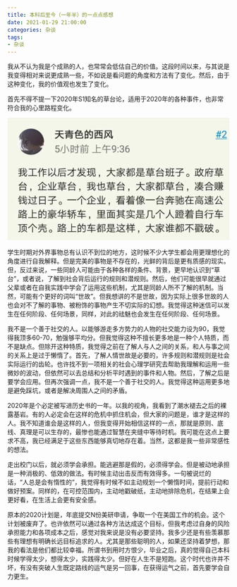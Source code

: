 ```yaml
---
title: 本科后至今（一年半）的一点点感想
date: 2021-01-29 21:00:00
categories: 杂谈
tags: 
- 杂谈
---
```


我从不认为我是个成熟的人，也常常会低估自己的价值。这段时间以来，与其说是我变得相对来说更成熟一些，不如说是看问题的角度和方法有了变化。然后，由于这种变化，我的价值观也发生了变化。


<!-- more -->

首先不得不提一下2020年S1知名的草台论，适用于2020年的各种事件，也非常符合我的心里路程变化。

![](/images/2021/1.jpg)

学生时期对外界事物总有认识不到位的地方，这时候不少大学生都会用更理想化的角度进行自我解释。但是完美的事物是不存在的，光鲜的背后是更有质感的现实。但，反过来说，一些同龄人可能由于各种各样的条件、背景，更早地认识到“草台”，或者说，了解到社会背后运行的规则和潜规则。然后，他们可能很早就通过父辈或者在自我实践中学会了运用这些机制，尤其是同龄人所不了解的机制。当然，可能有个更好的词叫“世故”。但我想讲的不是世故，因为实际上很多世故的人也会对不了解的事物、被粉饰的事物产生不切实际的幻想。我觉得这种迷信可以发生在任何阶段、任何场景，同样，对此的祛魅也会发生在任何阶段、任何场景。

我不是一个善于社交的人。以能够游走多方势力的人物的社交能力设为90，我觉得我顶多60-70，勉强够平均分。但我觉得这种不擅长更多地是一种个人特质，而不是缺点。但除开这种特质，我觉得之前在了解人与人之间的关系，和人与事之间的关系上是过于懒惰了。首先，了解人情世故是必要的，许多规则和潜规则是社会实际运行的齿轮。也许找不到一项相关的社会心理学研究去帮助我理解和运用一些微妙的波动，但依然可以去总结和分析平时遇到的事件和人物。然后，了解之后是要学会应用。但再次强调一点，我不是一个善于社交的人。我觉得这种运用更多地是避免踩坑，或者是解决周围人之间的矛盾。

2020年是个必定被写进历史书的一年。以我的视角，我看到了潮水褪去之后的裸露基岩。有的人必定会在这样的危机中抓住机会，但大家的问题是，谁才是这样的人。我不知道谁会是这样的人，但我变得开始相信这样的一点，那就是原则、底线、真理是可以生存的，最惨也能通过智慧在夹缝中等待时机。我可能在这点上要求不高，我已经满足于这些东西能够真切地存在着。当然，这都是我一些非常感性的想法。

走出校门以后，就必须学会承担。能逃避那是假的，必须得学会。但是被动地承担是一种消极的、低效的做法。有时候主动出击反而有效得多。一句被说烂的话，“人总是会有惰性的”，我觉得有时候不如主动规划一个懒惰时间，提前行动和做好预案。同样的，在可控范围内，主动地戳破纸，主动地排除危机，在结果上会更好看，在生活上会更有安全感。

原本的2020计划是，年底提交N份美研申请，争取一个在美国工作的机会。这个计划被废弃了。也许依然可以通过各种方法达成这个目标，但我考虑过自身的风险承担能力和各项成本之后，感觉对我来说是没有必要坚持。我多少还是有些羡慕那些有理想有明确长远目标追求的人。尤其是那些聪明的人，如果还坚持着梦想，那我的看法是他们都比较幸福。所谓书到用时方恨少，毕业之后，真的觉得自己本科时候学得太少，想得太少，实践得太少。但好在人生不是短跑。这个时代也许并不坏，有没有突破人生既定路线的运气是另一回事，在获得运气之前，首先要学会自力更生。